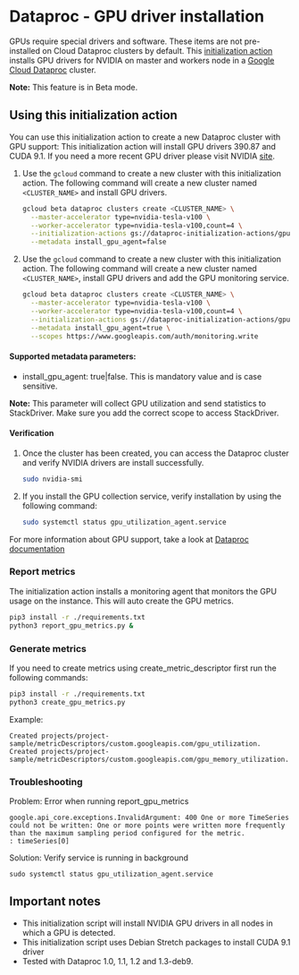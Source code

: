 # Dataproc - GPU driver installation

GPUs require special drivers and software. These items are not pre-installed on Cloud Dataproc clusters by default.
This [initialization action](https://cloud.google.com/dataproc/init-actions) installs GPU drivers for NVIDIA
on master and workers node in a [Google Cloud Dataproc](https://cloud.google.com/dataproc) cluster.

**Note:** This feature is in Beta mode.

## Using this initialization action

You can use this initialization action to create a new Dataproc cluster with GPU support:
This initialization action will install GPU drivers 390.87 and CUDA 9.1. If you need a more recent
GPU driver please visit NVIDIA [site](https://www.nvidia.com/Download/index.aspx?lang=en-us).

1. Use the `gcloud` command to create a new cluster with this initialization action. The following command will create a new cluster named `<CLUSTER_NAME>` and install GPU drivers.
   
    ```bash
    gcloud beta dataproc clusters create <CLUSTER_NAME> \
      --master-accelerator type=nvidia-tesla-v100 \
      --worker-accelerator type=nvidia-tesla-v100,count=4 \
      --initialization-actions gs://dataproc-initialization-actions/gpu/install_gpu_driver.sh \
      --metadata install_gpu_agent=false
    ```

2. Use the `gcloud` command to create a new cluster with this initialization action. The following command will create a new cluster named `<CLUSTER_NAME>`, install GPU drivers and add the GPU monitoring service.
  
    ```bash
    gcloud beta dataproc clusters create <CLUSTER_NAME> \
      --master-accelerator type=nvidia-tesla-v100 \
      --worker-accelerator type=nvidia-tesla-v100,count=4 \
      --initialization-actions gs://dataproc-initialization-actions/gpu/install_gpu_driver.sh \
      --metadata install_gpu_agent=true \
      --scopes https://www.googleapis.com/auth/monitoring.write
    ```
    

#### Supported metadata parameters:
    
  - install_gpu_agent: true|false. This is mandatory value and is case sensitive.
     
  **Note:** This parameter will collect GPU utilization and send statistics to StackDriver. 
            Make sure you add the correct scope to access StackDriver.
    
#### Verification

1. Once the cluster has been created, you can access the Dataproc cluster and verify NVIDIA drivers are install successfully.

    ```bash
    sudo nvidia-smi
    ```
    
2. If you install the GPU collection service, verify installation by using the following command:
    ```bash
    sudo systemctl status gpu_utilization_agent.service
    ```
    
For more information about GPU support, take a look at [Dataproc documentation](https://cloud.google.com/dataproc/docs/concepts/compute/gpus)

### Report metrics

The initialization action installs a monitoring agent that monitors the GPU usage on the instance.
This will auto create the GPU metrics.

```bash
pip3 install -r ./requirements.txt
python3 report_gpu_metrics.py &
```

### Generate metrics

If you need to create metrics using create_metric_descriptor first run the following commands:

```bash
pip3 install -r ./requirements.txt
python3 create_gpu_metrics.py
```
Example:

```
Created projects/project-sample/metricDescriptors/custom.googleapis.com/gpu_utilization.
Created projects/project-sample/metricDescriptors/custom.googleapis.com/gpu_memory_utilization.
```

### Troubleshooting


Problem: Error when running report_gpu_metrics

```
google.api_core.exceptions.InvalidArgument: 400 One or more TimeSeries could not be written: One or more points were written more frequently than the maximum sampling period configured for the metric.
: timeSeries[0]
```

Solution:
Verify service is running in background

```
sudo systemctl status gpu_utilization_agent.service
```

## Important notes

* This initialization script will install NVIDIA GPU drivers in all nodes in which a GPU is detected.
* This initialization script uses Debian Stretch packages to install CUDA 9.1 driver
* Tested with Dataproc 1.0, 1.1, 1.2 and 1.3-deb9.